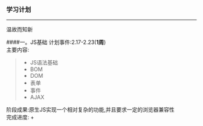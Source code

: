 ### 学习计划
---
温故而知新

####一。JS基础
计划事件:2.17-2.23(**1周**)  
主要内容:  
> - JS语法基础
> - BOM
> - DOM
> - 表单
> - 事件
> - AJAX

阶段成果:原生JS实现一个相对复杂的功能,并且要求一定的浏览器兼容性  
完成进度:
+
